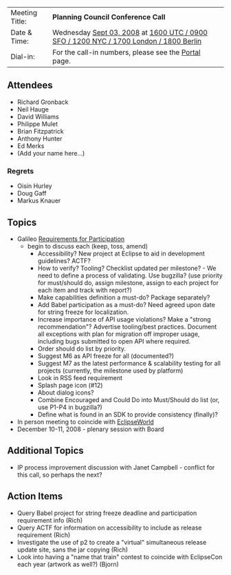 |                |                                                                                                                                                                                                                       |
| -------------- | --------------------------------------------------------------------------------------------------------------------------------------------------------------------------------------------------------------------- |
| Meeting Title: | **Planning Council Conference Call**                                                                                                                                                                                  |
| Date & Time:   | Wednesday [Sept 03, 2008](Sept_03,_2008 "wikilink") at [1600 UTC / 0900 SFO / 1200 NYC / 1700 London / 1800 Berlin](http://www.timeanddate.com/worldclock/fixedtime.html?year=2008&month=9&day=3&hour=16&min=0&sec=0) |
| Dial-in:       | For the call-in numbers, please see the [Portal](https://dev.eclipse.org/portal/myfoundation/portal/portal.php) page.                                                                                                 |

## Attendees

  - Richard Gronback
  - Neil Hauge
  - David Williams
  - Philippe Mulet
  - Brian Fitzpatrick
  - Anthony Hunter
  - Ed Merks
  - (Add your name here...)

### Regrets

  - Oisin Hurley
  - Doug Gaff
  - Markus Knauer

## Topics

  - Galileo [Requirements for
    Participation](Galileo_Simultaneous_Release#Requirements_For_Participation "wikilink")
    - begin to discuss each (keep, toss, amend)
      - Accessibility? New project at Eclipse to aid in development
        guidelines? ACTF?
      - How to verify? Tooling? Checklist updated per milestone? - We
        need to define a process of validating. Use bugzilla? (use
        priority for must/should do, assign milestone, assign to each
        project for each item and track with report?)
      - Make capabilities definition a must-do? Package separately?
      - Add Babel participation as a must-do? Need agreed upon date for
        string freeze for localization.
      - Increase importance of API usage violations? Make a "strong
        recommendation"? Advertise tooling/best practices. Document all
        exceptions with plan for migration off improper usage, including
        bugs submitted to open API where required.
      - Order should do list by priority.
      - Suggest M6 as API freeze for all (documented?)
      - Suggest M7 as the latest performance & scalability testing for
        all projects (currently, the milestone used by platform)
      - Look in RSS feed requirement
      - Splash page icon (\#12)
      - About dialog icons?
      - Combine Encouraged and Could Do into Must/Should do list (or,
        use P1-P4 in bugzilla?)
      - Define what is found in an SDK to provide consistency (finally)?
  - In person meeting to coincide with
    [EclipseWorld](http://www.eclipseworld.net)
  - December 10-11, 2008 - plenary session with Board

## Additional Topics

  - IP process improvement discussion with Janet Campbell - conflict for
    this call, so perhaps the next?

## Action Items

  - Query Babel project for string freeze deadline and participation
    requirement info (Rich)
  - Query ACTF for information on accessibility to include as release
    requirement (Rich)
  - Investigate the use of p2 to create a "virtual" simultaneous release
    update site, sans the jar copying (Rich)
  - Look into having a "name that train" contest to coincide with
    EclipseCon each year (artwork as well?) (Bjorn)